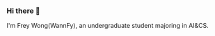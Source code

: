 ### Hi there 👋
I'm Frey Wong(WannFy), an undergraduate student majoring in AI&CS.

<!--I hope to be a great man. I want to make a legend.>

![](https://github-readme-stats.vercel.app/api?username=WannaFy&theme=dark)
![Most Used Languages](https://github-readme-stats.vercel.app/api/top-langs/?username=WannaFy&theme=dark)

- 🔥 I hope to Went to Tsinghua uinversity or stay in [NJU-lamda](https://www.lamda.nju.edu.cn/CH.MainPage.ashx) when I graduate. Berkeley and Carnegie Mellon are my dreaming schools if I would like to get a Ph.D degree.
- 😋 I'm interested in Music, Math, English and coding.
- 🌱 I’m currently learning knowledges of CS and AI in Nanjing University(one of the top 5 Universities in China). 
- 🏆 My awards: De Wang scholarship(10000), Ren Min scholarship.  
- 💬 Ask me about any thing you want to konw.
- 📫 How to reach me: [知乎](https://www.zhihu.com/people/tian-cai-68-16), e-mail:1697256461@qq.com , 191300051@smail.nju.edu.cn. [homepage](https://WannaFy.github.io) 
- ⚡ Fun fact: I haven't found a girl friend yet and I think it's too hard for me to chat with girls, although I seldom chat with girls.


**BEST WISHES to my family**
<!--
**WannaFy/WannaFy** is a ✨ _special_ ✨ repository because its `README.md` (this file) appears on your GitHub profile.
Here are some ideas to get you started:

![](https://github-readme-stats.vercel.app/api?username=WannaFy&theme=dark)

- 🔭 I’m currently working on PA and Labs.
- 😋 I'm interested in Music, Math and coding.
- 🌱 I’m currently learning knowledges of CS and AI in Nanjing University(one of the top 7 Universities in China). 
- 👯 I’m looking to collaborate on ...
- 🤔 I’m looking for help with ...
- 💬 Ask me about any thing you want to konw.
- 📫 How to reach me: [知乎](https://www.zhihu.com/people/tian-cai-68-16),[homepage](https://WannaFy.github.io) 
- 😄 Pronouns: ...
- ⚡ Fun fact: ...
-->

